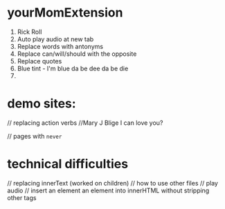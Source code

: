 # yourMomExtension

1. Rick Roll
2. Auto play audio at new tab
3. Replace words with antonyms
4. Replace can/will/should with the opposite
5. Replace quotes
6. Blue tint - I'm blue da be dee da be die
7.

# demo sites:

// replacing action verbs
//Mary J Blige I can love you?

// pages with `never`

# technical difficulties

// replacing innerText (worked on children)
// how to use other files
// play audio
// insert an element an element into innerHTML without stripping other tags
